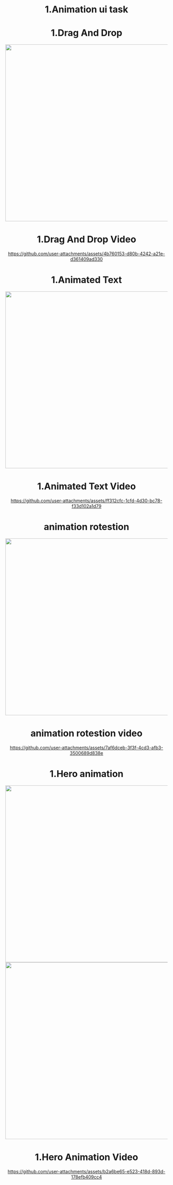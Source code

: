 



<h1 align="center"> 1.Animation ui task</h1>

<h1 align="left"></h1>

<div align ="center">

<h1 align="center"> 1.Drag And Drop</h1>


 <img src = "https://github.com/user-attachments/assets/4fc2999d-9f16-4077-b99e-ed1faef59144" height ="550">




<h1 align="center"> 1.Drag And Drop Video</h1>


https://github.com/user-attachments/assets/4b760153-d80b-4242-a21e-d361409ad330


   

<h1 align="center"> 1.Animated Text</h1>


  <img src = "https://github.com/user-attachments/assets/675e23ed-3244-4839-8b83-393d1926aa33" height ="550">

<h1 align="center"> 1.Animated Text Video</h1>



https://github.com/user-attachments/assets/ff312cfc-1cfd-4d30-bc78-f33d102a1d79


<h1 align="center"> animation rotestion </h1>
  <img src = "https://github.com/user-attachments/assets/cba9c071-3782-40b4-895b-336c5a68a8ca" height ="550">

<h1 align="center"> animation rotestion video</h1>

https://github.com/user-attachments/assets/7af6dceb-3f3f-4cd3-afb3-3500689d838e


<h1 align="center"> 1.Hero animation </h1>


  <img src = "https://github.com/user-attachments/assets/33844de3-4bd6-4d36-b3c5-13ac4eafe22a" height ="550">
    <img src = "https://github.com/user-attachments/assets/d2c74640-29be-4fe6-9d39-8d0e3c0a336a" height ="550">


<h1 align="center"> 1.Hero Animation Video</h1>

https://github.com/user-attachments/assets/b2a6be65-e523-418d-893d-178efb409cc4


</div>




